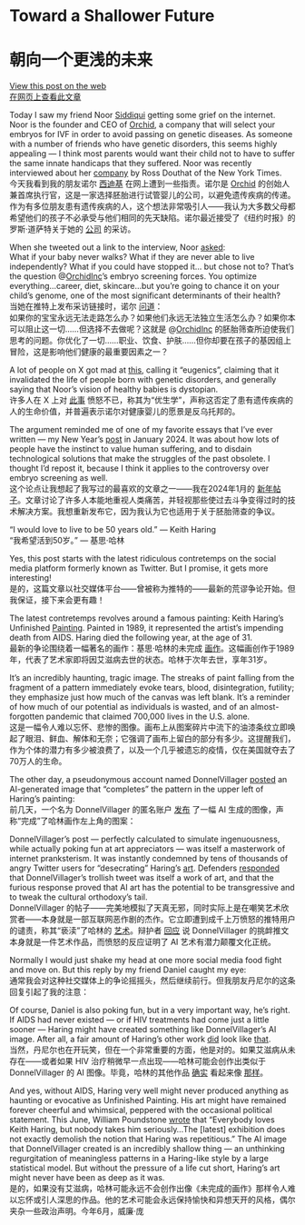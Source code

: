 # Toward a Shallower Future  
# 朝向一个更浅的未来  

[View this post on the web](https://www.noahpinion.blog/p/toward-a-shallower-future-2ab)  
[在网页上查看此文章](https://www.noahpinion.blog/p/toward-a-shallower-future-2ab)  

Today I saw my friend Noor [Siddiqui](https://substack.com/redirect/fdb3777a-5a9c-465d-abeb-1535e07afb34?j=eyJ1IjoiMjBsbmJwIn0.KztYzEWpJOR2MnnIg5ijVYRyTJF67hinhCJnHuA6bbA) getting some grief on the internet. Noor is the founder and CEO of [Orchid](https://substack.com/redirect/101db36a-0e7e-406a-bcad-1fc103cae49a?j=eyJ1IjoiMjBsbmJwIn0.KztYzEWpJOR2MnnIg5ijVYRyTJF67hinhCJnHuA6bbA), a company that will select your embryos for IVF in order to avoid passing on genetic diseases. As someone with a number of friends who have genetic disorders, this seems highly appealing — I think most parents would want their child not to have to suffer the same innate handicaps that they suffered. Noor was recently interviewed about her [company](https://substack.com/redirect/f1805af0-e957-4d54-b12e-8ca17e1b8e2a?j=eyJ1IjoiMjBsbmJwIn0.KztYzEWpJOR2MnnIg5ijVYRyTJF67hinhCJnHuA6bbA) by Ross Douthat of the New York Times.  
今天我看到我的朋友诺尔 [西迪基](https://substack.com/redirect/fdb3777a-5a9c-465d-abeb-1535e07afb34?j=eyJ1IjoiMjBsbmJwIn0.KztYzEWpJOR2MnnIg5ijVYRyTJF67hinhCJnHuA6bbA) 在网上遭到一些指责。诺尔是 [Orchid](https://substack.com/redirect/101db36a-0e7e-406a-bcad-1fc103cae49a?j=eyJ1IjoiMjBsbmJwIn0.KztYzEWpJOR2MnnIg5ijVYRyTJF67hinhCJnHuA6bbA) 的创始人兼首席执行官，这是一家选择胚胎进行试管婴儿的公司，以避免遗传疾病的传递。作为有多位朋友患有遗传疾病的人，这个想法非常吸引人——我认为大多数父母都希望他们的孩子不必承受与他们相同的先天缺陷。诺尔最近接受了《纽约时报》的罗斯·道萨特关于她的 [公司](https://substack.com/redirect/f1805af0-e957-4d54-b12e-8ca17e1b8e2a?j=eyJ1IjoiMjBsbmJwIn0.KztYzEWpJOR2MnnIg5ijVYRyTJF67hinhCJnHuA6bbA) 的采访。  

When she tweeted out a link to the interview, Noor [asked](https://substack.com/redirect/e3f1da46-88fd-4908-af25-0c07b9710f8b?j=eyJ1IjoiMjBsbmJwIn0.KztYzEWpJOR2MnnIg5ijVYRyTJF67hinhCJnHuA6bbA):  
What if your baby never walks? What if they are never able to live independently? What if you could have stopped it… but chose not to? That’s the question @[OrchidInc](https://substack.com/redirect/0659f4b5-123d-4318-9ba4-b20a9acdb341?j=eyJ1IjoiMjBsbmJwIn0.KztYzEWpJOR2MnnIg5ijVYRyTJF67hinhCJnHuA6bbA)’s embryo screening forces. You optimize everything…career, diet, skincare…but you’re going to chance it on your child’s genome, one of the most significant determinants of their health?  
当她在推特上发布采访链接时，诺尔 [问道](https://substack.com/redirect/e3f1da46-88fd-4908-af25-0c07b9710f8b?j=eyJ1IjoiMjBsbmJwIn0.KztYzEWpJOR2MnnIg5ijVYRyTJF67hinhCJnHuA6bbA)：  
如果你的宝宝永远无法走路怎么办？如果他们永远无法独立生活怎么办？如果你本可以阻止这一切……但选择不去做呢？这就是 @[OrchidInc](https://substack.com/redirect/0659f4b5-123d-4318-9ba4-b20a9acdb341?j=eyJ1IjoiMjBsbmJwIn0.KztYzEWpJOR2MnnIg5ijVYRyTJF67hinhCJnHuA6bbA) 的胚胎筛查所迫使我们思考的问题。你优化了一切……职业、饮食、护肤……但你却要在孩子的基因组上冒险，这是影响他们健康的最重要因素之一？  

A lot of people on X got mad at [this](https://substack.com/redirect/15aefdd3-81a6-4e9a-9a85-3adb96a4fda9?j=eyJ1IjoiMjBsbmJwIn0.KztYzEWpJOR2MnnIg5ijVYRyTJF67hinhCJnHuA6bbA), calling it “eugenics”, claiming that it invalidated the life of people born with genetic disorders, and generally saying that Noor’s vision of healthy babies is dystopian.  
许多人在 X 上对 [此事](https://substack.com/redirect/15aefdd3-81a6-4e9a-9a85-3adb96a4fda9?j=eyJ1IjoiMjBsbmJwIn0.KztYzEWpJOR2MnnIg5ijVYRyTJF67hinhCJnHuA6bbA) 愤怒不已，称其为“优生学”，声称这否定了患有遗传疾病的人的生命价值，并普遍表示诺尔对健康婴儿的愿景是反乌托邦的。  

The argument reminded me of one of my favorite essays that I’ve ever written — my New Year’s [post](https://substack.com/redirect/04eb2ffb-e31c-44b0-9b9d-d8b6550a6788?j=eyJ1IjoiMjBsbmJwIn0.KztYzEWpJOR2MnnIg5ijVYRyTJF67hinhCJnHuA6bbA) in January 2024. It was about how lots of people have the instinct to value human suffering, and to disdain technological solutions that make the struggles of the past obsolete. I thought I’d repost it, because I think it applies to the controversy over embryo screening as well.  
这个论点让我想起了我写过的最喜欢的文章之一——我在2024年1月的 [新年帖子](https://substack.com/redirect/04eb2ffb-e31c-44b0-9b9d-d8b6550a6788?j=eyJ1IjoiMjBsbmJwIn0.KztYzEWpJOR2MnnIg5ijVYRyTJF67hinhCJnHuA6bbA)。文章讨论了许多人本能地重视人类痛苦，并轻视那些使过去斗争变得过时的技术解决方案。我想重新发布它，因为我认为它也适用于关于胚胎筛查的争议。  

“I would love to live to be 50 years old.” — Keith Haring  
“我希望活到50岁。” — 基思·哈林  

Yes, this post starts with the latest ridiculous contretemps on the social media platform formerly known as Twitter. But I promise, it gets more interesting!  
是的，这篇文章以社交媒体平台——曾被称为推特的——最新的荒谬争论开始。但我保证，接下来会更有趣！  

The latest contretemps revolves around a famous painting: Keith Haring’s Unfinished [Painting](https://substack.com/redirect/aff09a61-0192-4bf7-9d92-0a2b3ce62156?j=eyJ1IjoiMjBsbmJwIn0.KztYzEWpJOR2MnnIg5ijVYRyTJF67hinhCJnHuA6bbA). Painted in 1989, it represented the artist’s impending death from AIDS. Haring died the following year, at the age of 31.  
最新的争论围绕着一幅著名的画作：基思·哈林的未完成 [画作](https://substack.com/redirect/aff09a61-0192-4bf7-9d92-0a2b3ce62156?j=eyJ1IjoiMjBsbmJwIn0.KztYzEWpJOR2MnnIg5ijVYRyTJF67hinhCJnHuA6bbA)。这幅画创作于1989年，代表了艺术家即将因艾滋病去世的状态。哈林于次年去世，享年31岁。  

It’s an incredibly haunting, tragic image. The streaks of paint falling from the fragment of a pattern immediately evoke tears, blood, disintegration, futility; they emphasize just how much of the canvas was left blank. It’s a reminder of how much of our potential as individuals is wasted, and of an almost-forgotten pandemic that claimed 700,000 lives in the U.S. alone.  
这是一幅令人难以忘怀、悲惨的图像。画布上从图案碎片中流下的油漆条纹立即唤起了眼泪、鲜血、解体和无奈；它强调了画布上留白的部分有多少。这提醒我们，作为个体的潜力有多少被浪费了，以及一个几乎被遗忘的疫情，仅在美国就夺去了70万人的生命。  

The other day, a pseudonymous account named DonnelVillager [posted](https://substack.com/redirect/0018b802-ff41-4eea-948a-64adb6363ba6?j=eyJ1IjoiMjBsbmJwIn0.KztYzEWpJOR2MnnIg5ijVYRyTJF67hinhCJnHuA6bbA) an AI-generated image that “completes” the pattern in the upper left of Haring’s painting:  
前几天，一个名为 DonnelVillager 的匿名账户 [发布](https://substack.com/redirect/0018b802-ff41-4eea-948a-64adb6363ba6?j=eyJ1IjoiMjBsbmJwIn0.KztYzEWpJOR2MnnIg5ijVYRyTJF67hinhCJnHuA6bbA) 了一幅 AI 生成的图像，声称“完成”了哈林画作左上角的图案：  

DonnelVillager’s post — perfectly calculated to simulate ingenuousness, while actually poking fun at art appreciators — was itself a masterwork of internet pranksterism. It was instantly condemned by tens of thousands of angry Twitter users for “desecrating” Haring’s [art](https://substack.com/redirect/06b112e2-5033-47db-9f78-d4708d6b3ec9?j=eyJ1IjoiMjBsbmJwIn0.KztYzEWpJOR2MnnIg5ijVYRyTJF67hinhCJnHuA6bbA). Defenders [responded](https://substack.com/redirect/73e7a3bb-108e-4ff0-a1c2-fc138becdbbb?j=eyJ1IjoiMjBsbmJwIn0.KztYzEWpJOR2MnnIg5ijVYRyTJF67hinhCJnHuA6bbA) that DonnelVillager’s trollish tweet was itself a work of art, and that the furious response proved that AI art has the potential to be transgressive and to tweak the cultural orthodoxy’s tail.  
DonnelVillager 的帖子——完美地模拟了天真无邪，同时实际上是在嘲笑艺术欣赏者——本身就是一部互联网恶作剧的杰作。它立即遭到成千上万愤怒的推特用户的谴责，称其“亵渎”了哈林的 [艺术](https://substack.com/redirect/06b112e2-5033-47db-9f78-d4708d6b3ec9?j=eyJ1IjoiMjBsbmJwIn0.KztYzEWpJOR2MnnIg5ijVYRyTJF67hinhCJnHuA6bbA)。辩护者 [回应](https://substack.com/redirect/73e7a3bb-108e-4ff0-a1c2-fc138becdbbb?j=eyJ1IjoiMjBsbmJwIn0.KztYzEWpJOR2MnnIg5ijVYRyTJF67hinhCJnHuA6bbA) 说 DonnelVillager 的挑衅推文本身就是一件艺术作品，而愤怒的反应证明了 AI 艺术有潜力颠覆文化正统。  

Normally I would just shake my head at one more social media food fight and move on. But this reply by my friend Daniel caught my eye:  
通常我会对这种社交媒体上的争论摇摇头，然后继续前行。但我朋友丹尼尔的这条回复引起了我的注意：  

Of course, Daniel is also poking fun, but in a very important way, he’s right. If AIDS had never existed — or if HIV treatments had come just a little sooner — Haring might have created something like DonnelVillager’s AI image. After all, a fair amount of Haring’s other work [did](https://substack.com/redirect/fad83a5d-c424-40a4-b584-52352b32bcdf?j=eyJ1IjoiMjBsbmJwIn0.KztYzEWpJOR2MnnIg5ijVYRyTJF67hinhCJnHuA6bbA) look like [that](https://substack.com/redirect/fad83a5d-c424-40a4-b584-52352b32bcdf?j=eyJ1IjoiMjBsbmJwIn0.KztYzEWpJOR2MnnIg5ijVYRyTJF67hinhCJnHuA6bbA).  
当然，丹尼尔也在开玩笑，但在一个非常重要的方面，他是对的。如果艾滋病从未存在——或者如果 HIV 治疗稍微早一点出现——哈林可能会创作出类似于 DonnelVillager 的 AI 图像。毕竟，哈林的其他作品 [确实](https://substack.com/redirect/fad83a5d-c424-40a4-b584-52352b32bcdf?j=eyJ1IjoiMjBsbmJwIn0.KztYzEWpJOR2MnnIg5ijVYRyTJF67hinhCJnHuA6bbA) 看起来像 [那样](https://substack.com/redirect/fad83a5d-c424-40a4-b584-52352b32bcdf?j=eyJ1IjoiMjBsbmJwIn0.KztYzEWpJOR2MnnIg5ijVYRyTJF67hinhCJnHuA6bbA)。  

And yes, without AIDS, Haring very well might never produced anything as haunting or evocative as Unfinished Painting. His art might have remained forever cheerful and whimsical, peppered with the occasional political statement. This June, William Poundstone [wrote](https://substack.com/redirect/aff09a61-0192-4bf7-9d92-0a2b3ce62156?j=eyJ1IjoiMjBsbmJwIn0.KztYzEWpJOR2MnnIg5ijVYRyTJF67hinhCJnHuA6bbA) that “Everybody loves Keith Haring, but nobody takes him seriously…The [latest] exhibition does not exactly demolish the notion that Haring was repetitious.” The AI image that DonnelVillager created is an incredibly shallow thing — an unthinking regurgitation of meaningless patterns in a Haring-like style by a large statistical model. But without the pressure of a life cut short, Haring’s art might never have been as deep as it was.  
是的，如果没有艾滋病，哈林可能永远不会创作出像《未完成的画作》那样令人难以忘怀或引人深思的作品。他的艺术可能会永远保持愉快和异想天开的风格，偶尔夹杂一些政治声明。今年6月，威廉·庞